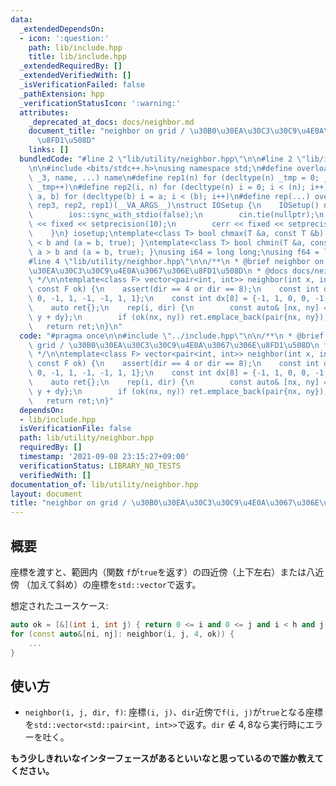 ```yaml
---
data:
  _extendedDependsOn:
  - icon: ':question:'
    path: lib/include.hpp
    title: lib/include.hpp
  _extendedRequiredBy: []
  _extendedVerifiedWith: []
  _isVerificationFailed: false
  _pathExtension: hpp
  _verificationStatusIcon: ':warning:'
  attributes:
    _deprecated_at_docs: docs/neighbor.md
    document_title: "neighbor on grid / \u30B0\u30EA\u30C3\u30C9\u4E0A\u3067\u306E\
      \u8FD1\u508D"
    links: []
  bundledCode: "#line 2 \"lib/utility/neighbor.hpp\"\n\n#line 2 \"lib/include.hpp\"\
    \n\n#include <bits/stdc++.h>\nusing namespace std;\n#define overload3(_1, _2,\
    \ _3, name, ...) name\n#define rep1(n) for (decltype(n) _tmp = 0; _tmp < (n);\
    \ _tmp++)\n#define rep2(i, n) for (decltype(n) i = 0; i < (n); i++)\n#define rep3(i,\
    \ a, b) for (decltype(b) i = a; i < (b); i++)\n#define rep(...) overload3(__VA_ARGS__,\
    \ rep3, rep2, rep1)(__VA_ARGS__)\nstruct IOSetup {\n    IOSetup() noexcept {\n\
    \        ios::sync_with_stdio(false);\n        cin.tie(nullptr);\n        cout\
    \ << fixed << setprecision(10);\n        cerr << fixed << setprecision(10);\n\
    \    }\n} iosetup;\ntemplate<class T> bool chmax(T &a, const T &b) { return a\
    \ < b and (a = b, true); }\ntemplate<class T> bool chmin(T &a, const T &b) { return\
    \ a > b and (a = b, true); }\nusing i64 = long long;\nusing f64 = long double;\n\
    #line 4 \"lib/utility/neighbor.hpp\"\n\n/**\n * @brief neighbor on grid / \u30B0\
    \u30EA\u30C3\u30C9\u4E0A\u3067\u306E\u8FD1\u508D\n * @docs docs/neighbor.md\n\
    \ */\n\ntemplate<class F> vector<pair<int, int>> neighbor(int x, int y, int dir\
    \ const F ok) {\n    assert(dir == 4 or dir == 8);\n    const int dx[8] = {0,\
    \ 0, -1, 1, -1, -1, 1, 1};\n    const int dx[8] = {-1, 1, 0, 0, -1, 1, -1, 1};\n\
    \    auto ret{};\n    rep(i, dir) {\n        const auto& [nx, ny] = pair{x + dx,\
    \ y + dy};\n        if (ok(nx, ny)) ret.emplace_back(pair{nx, ny});\n    }\n \
    \   return ret;\n}\n"
  code: "#pragma once\n\n#include \"../include.hpp\"\n\n/**\n * @brief neighbor on\
    \ grid / \u30B0\u30EA\u30C3\u30C9\u4E0A\u3067\u306E\u8FD1\u508D\n * @docs docs/neighbor.md\n\
    \ */\n\ntemplate<class F> vector<pair<int, int>> neighbor(int x, int y, int dir\
    \ const F ok) {\n    assert(dir == 4 or dir == 8);\n    const int dx[8] = {0,\
    \ 0, -1, 1, -1, -1, 1, 1};\n    const int dx[8] = {-1, 1, 0, 0, -1, 1, -1, 1};\n\
    \    auto ret{};\n    rep(i, dir) {\n        const auto& [nx, ny] = pair{x + dx,\
    \ y + dy};\n        if (ok(nx, ny)) ret.emplace_back(pair{nx, ny});\n    }\n \
    \   return ret;\n}"
  dependsOn:
  - lib/include.hpp
  isVerificationFile: false
  path: lib/utility/neighbor.hpp
  requiredBy: []
  timestamp: '2021-09-08 23:15:27+09:00'
  verificationStatus: LIBRARY_NO_TESTS
  verifiedWith: []
documentation_of: lib/utility/neighbor.hpp
layout: document
title: "neighbor on grid / \u30B0\u30EA\u30C3\u30C9\u4E0A\u3067\u306E\u8FD1\u508D"
---
```


## 概要

座標を渡すと、範囲内（関数 `f`が`true`を返す）の四近傍（上下左右）または八近傍 （加えて斜め）の座標を`std::vector`で返す。

想定されたユースケース:

```c++
auto ok = [&](int i, int j) { return 0 <= i and 0 <= j and i < h and j < w; };
for (const auto&[ni, nj]: neighbor(i, j, 4, ok)) {
    ...
}
```

## 使い方

- `neighbor(i, j, dir, f)`: 座標`(i, j)`、`dir`近傍で`f(i, j)`が`true`となる座標を`std::vector<std::pair<int, int>>`で返す。`dir`$\notin
  {4,8}$なら実行時にエラーを吐く。

**もう少しきれいなインターフェースがあるといいなと思っているので誰か教えてください。**